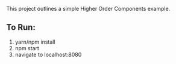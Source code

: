 This project outlines a simple Higher Order Components example.

## To Run:
1. yarn/npm install
2. npm start
3. navigate to localhost:8080